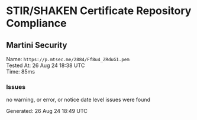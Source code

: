 # STIR/SHAKEN Certificate Repository Compliance

## Martini Security

Name: `https://p.mtsec.me/2884/Ff8u4_ZRduG1.pem`\
Tested At: 26 Aug 24 18:38 UTC\
Time: 85ms

### Issues

no warning, or error, or notice date level issues were found

Generated: 26 Aug 24 18:49 UTC